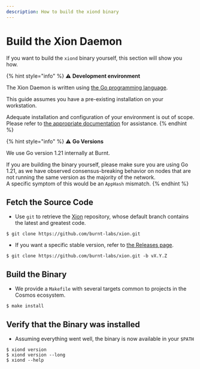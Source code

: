 ```yaml
---
description: How to build the xiond binary
---
```


# Build the Xion Daemon

If you want to build the `xiond` binary yourself, this section will show you how.

{% hint style="info" %}
:warning: **Development environment**

The Xion Daemon is written using [the Go programming language](https://go.dev/).

This guide assumes you have a pre-existing installation on your workstation.

Adequate installation and configuration of your environment is out of scope. Please refer to [the appropriate documentation](https://go.dev/doc/install) for assistance.
{% endhint %}

{% hint style="info" %}
:warning: **Go Versions**

We use Go version 1.21 internally at Burnt.

If you are building the binary yourself, please make sure you are using Go 1.21, as we have observed consensus-breaking behavior on nodes that are not running the same version as the majority of the network.\
A specific symptom of this would be an `AppHash` mismatch.
{% endhint %}

## Fetch the Source Code

* Use `git` to retrieve the [Xion](https://github.com/burnt-labs/xion) repository, whose default branch contains the latest and greatest code.

```
$ git clone https://github.com/burnt-labs/xion.git
```

* If you want a specific stable version, refer to [the Releases page](https://github.com/burnt-labs/burnt/releases).

```
$ git clone https://github.com/burnt-labs/xion.git -b vX.Y.Z
```

## Build the Binary

* We provide a `Makefile` with several targets common to projects in the Cosmos ecosystem.

```
$ make install
```

## Verify that the Binary was installed

* Assuming everything went well, the binary is now available in your `$PATH`

```
$ xiond version
$ xiond version --long
$ xiond --help
```
